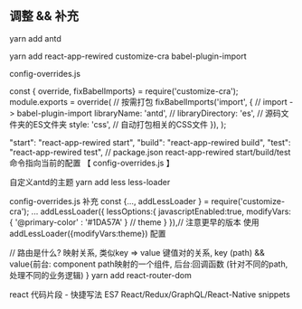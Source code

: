 ## 调整 && 补充

<!-- 下载antd -->
yarn add antd
<!-- 
react-app-rewired   作用是用来帮助你重写react脚手架配置
customize-cra       修改webpack的配置
babel-plugin-import 按需加载
-->
yarn add react-app-rewired customize-cra babel-plugin-import

<!-- 配置文件 -->
config-overrides.js 

const { override, fixBabelImports} = require('customize-cra');
module.exports = override(
  // 按需打包
  fixBabelImports('import', { // import -> babel-plugin-import 
    libraryName: 'antd', // 
    libraryDirectory: 'es', // 源码文件夹的ES文件夹
    style: 'css', // 自动打包相关的CSS文件
  }),
);

<!-- 修改package.json 打包指向按需配置文件-->
"start": "react-app-rewired start",
"build": "react-app-rewired build",
"test": "react-app-rewired test",
// package.json react-app-rewired start/build/test 命令指向当前的配置 【 config-overrides.js 】


<!-- antd -->
自定义antd的主题
yarn add less less-loader 

config-overrides.js 补充
const {..., addLessLoader } = require('customize-cra');
...
addLessLoader({
  lessOptions:{
    javascriptEnabled:true,
    modifyVars: { '@primary-color' : '#1DA57A' } // theme
  }
}),// 注意更早的版本 使用 addLessLoader({modifyVars:theme}) 配置 


<!-- 5.引入路由 -->
 // 路由是什么? 映射关系, 类似key => value 键值对的关系, key (path) && value{前台: component path映射的一个组件, 后台:回调函数 (针对不同的path,处理不同的业务逻辑) }
yarn add react-router-dom 


react 代码片段 - 快捷写法
ES7 React/Redux/GraphQL/React-Native snippets

